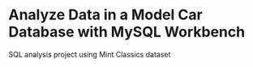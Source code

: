 # Analyze Data in a Model Car Database with MySQL Workbench
SQL analysis project using Mint Classics dataset
